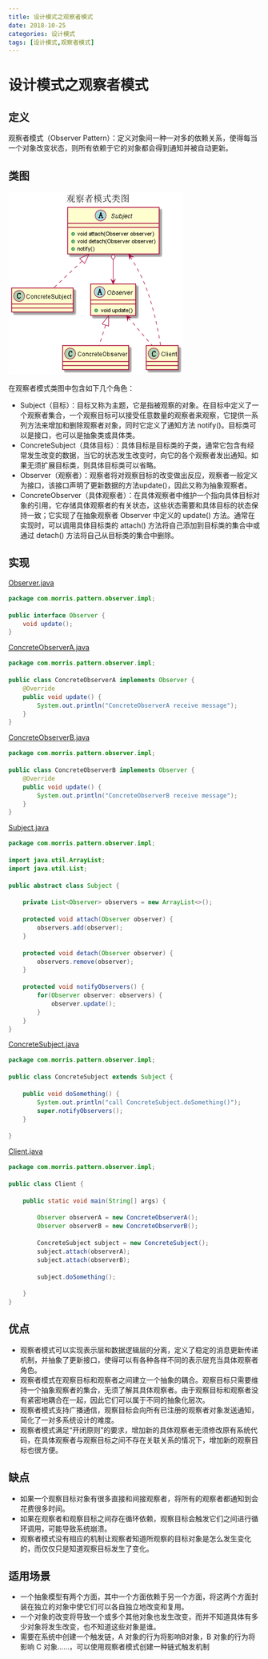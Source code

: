 ```yaml
---
title: 设计模式之观察者模式
date: 2018-10-25
categories: 设计模式
tags: [设计模式,观察者模式]
---
```


# 设计模式之观察者模式

## 定义
观察者模式（Observer Pattern）：定义对象间一种一对多的依赖关系，使得每当一个对象改变状态，则所有依赖于它的对象都会得到通知并被自动更新。

## 类图
![观察者模式类图](https://github.com/morris131/morris-book/raw/master/%E5%90%8E%E7%AB%AF%E5%BC%80%E5%8F%91/Java/%E8%AE%BE%E8%AE%A1%E6%A8%A1%E5%BC%8F/images/%E8%A7%82%E5%AF%9F%E8%80%85%E6%A8%A1%E5%BC%8F%E7%B1%BB%E5%9B%BE.png)

在观察者模式类图中包含如下几个角色：
- Subject（目标）：目标又称为主题，它是指被观察的对象。在目标中定义了一个观察者集合，一个观察目标可以接受任意数量的观察者来观察，它提供一系列方法来增加和删除观察者对象，同时它定义了通知方法 notify()。目标类可以是接口，也可以是抽象类或具体类。
- ConcreteSubject（具体目标）：具体目标是目标类的子类，通常它包含有经常发生改变的数据，当它的状态发生改变时，向它的各个观察者发出通知。如果无须扩展目标类，则具体目标类可以省略。
- Observer（观察者）：观察者将对观察目标的改变做出反应，观察者一般定义为接口，该接口声明了更新数据的方法update()，因此又称为抽象观察者。
- ConcreteObserver（具体观察者）：在具体观察者中维护一个指向具体目标对象的引用，它存储具体观察者的有关状态，这些状态需要和具体目标的状态保持一致；它实现了在抽象观察者 Observer 中定义的 update() 方法。通常在实现时，可以调用具体目标类的 attach() 方法将自己添加到目标类的集合中或通过 detach() 方法将自己从目标类的集合中删除。

## 实现
[Observer.java](https://github.com/morris131/morris-book/tree/master/%E5%90%8E%E7%AB%AF%E5%BC%80%E5%8F%91/Java/%E8%AE%BE%E8%AE%A1%E6%A8%A1%E5%BC%8F/pattern/src/main/java/com/morris/pattern/observer/impl/Observer.java)
```java
package com.morris.pattern.observer.impl;

public interface Observer {
    void update();
}
```
[ConcreteObserverA.java](https://github.com/morris131/morris-book/tree/master/%E5%90%8E%E7%AB%AF%E5%BC%80%E5%8F%91/Java/%E8%AE%BE%E8%AE%A1%E6%A8%A1%E5%BC%8F/pattern/src/main/java/com/morris/pattern/observer/impl/ConcreteObserverA.java)
```java
package com.morris.pattern.observer.impl;

public class ConcreteObserverA implements Observer {
    @Override
    public void update() {
        System.out.println("ConcreteObserverA receive message");
    }
}
```
[ConcreteObserverB.java](https://github.com/morris131/morris-book/tree/master/%E5%90%8E%E7%AB%AF%E5%BC%80%E5%8F%91/Java/%E8%AE%BE%E8%AE%A1%E6%A8%A1%E5%BC%8F/pattern/src/main/java/com/morris/pattern/observer/impl/ConcreteObserverB.java)

```java
package com.morris.pattern.observer.impl;

public class ConcreteObserverB implements Observer {
    @Override
    public void update() {
        System.out.println("ConcreteObserverB receive message");
    }
}
```
[Subject.java](https://github.com/morris131/morris-book/tree/master/%E5%90%8E%E7%AB%AF%E5%BC%80%E5%8F%91/Java/%E8%AE%BE%E8%AE%A1%E6%A8%A1%E5%BC%8F/pattern/src/main/java/com/morris/pattern/observer/impl/Subject.java)
```java
package com.morris.pattern.observer.impl;

import java.util.ArrayList;
import java.util.List;

public abstract class Subject {

    private List<Observer> observers = new ArrayList<>();

    protected void attach(Observer observer) {
        observers.add(observer);
    }

    protected void detach(Observer observer) {
        observers.remove(observer);
    }

    protected void notifyObservers() {
        for(Observer observer: observers) {
            observer.update();
        }
    }
}
```
[ConcreteSubject.java](https://github.com/morris131/morris-book/tree/master/%E5%90%8E%E7%AB%AF%E5%BC%80%E5%8F%91/Java/%E8%AE%BE%E8%AE%A1%E6%A8%A1%E5%BC%8F/pattern/src/main/java/com/morris/pattern/observer/impl/ConcreteSubject.java)
```java
package com.morris.pattern.observer.impl;

public class ConcreteSubject extends Subject {

    public void doSomething() {
        System.out.println("call ConcreteSubject.doSomething()");
        super.notifyObservers();
    }

}
```
[Client.java](https://github.com/morris131/morris-book/tree/master/%E5%90%8E%E7%AB%AF%E5%BC%80%E5%8F%91/Java/%E8%AE%BE%E8%AE%A1%E6%A8%A1%E5%BC%8F/pattern/src/main/java/com/morris/pattern/observer/impl/Client.java)
```java
package com.morris.pattern.observer.impl;

public class Client {

    public static void main(String[] args) {

        Observer observerA = new ConcreteObserverA();
        Observer observerB = new ConcreteObserverB();

        ConcreteSubject subject = new ConcreteSubject();
        subject.attach(observerA);
        subject.attach(observerB);

        subject.doSomething();

    }
}
```



## 优点
- 观察者模式可以实现表示层和数据逻辑层的分离，定义了稳定的消息更新传递机制，并抽象了更新接口，使得可以有各种各样不同的表示层充当具体观察者角色。
- 观察者模式在观察目标和观察者之间建立一个抽象的耦合。观察目标只需要维持一个抽象观察者的集合，无须了解其具体观察者。由于观察目标和观察者没有紧密地耦合在一起，因此它们可以属于不同的抽象化层次。
- 观察者模式支持广播通信，观察目标会向所有已注册的观察者对象发送通知，简化了一对多系统设计的难度。
- 观察者模式满足“开闭原则”的要求，增加新的具体观察者无须修改原有系统代码，在具体观察者与观察目标之间不存在关联关系的情况下，增加新的观察目标也很方便。

## 缺点
- 如果一个观察目标对象有很多直接和间接观察者，将所有的观察者都通知到会花费很多时间。
- 如果在观察者和观察目标之间存在循环依赖，观察目标会触发它们之间进行循环调用，可能导致系统崩溃。
- 观察者模式没有相应的机制让观察者知道所观察的目标对象是怎么发生变化的，而仅仅只是知道观察目标发生了变化。

## 适用场景
- 一个抽象模型有两个方面，其中一个方面依赖于另一个方面，将这两个方面封装在独立的对象中使它们可以各自独立地改变和复用。
- 一个对象的改变将导致一个或多个其他对象也发生改变，而并不知道具体有多少对象将发生改变，也不知道这些对象是谁。
- 需要在系统中创建一个触发链，A 对象的行为将影响B对象，B 对象的行为将影响 C 对象……，可以使用观察者模式创建一种链式触发机制